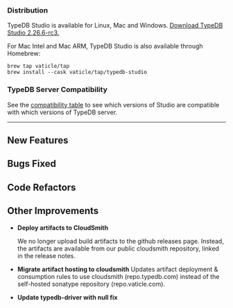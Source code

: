 ### Distribution

TypeDB Studio is available for Linux, Mac and Windows. [Download TypeDB Studio 2.26.6-rc3.](https://cloudsmith.io/~typedb/repos/public-release/packages/?q=name:^typedb-studio+version:2.26.6-rc3)

For Mac Intel and Mac ARM, TypeDB Studio is also available through Homebrew:

```
brew tap vaticle/tap
brew install --cask vaticle/tap/typedb-studio
```

### TypeDB Server Compatibility

See the [compatibility table](https://typedb.com/docs/typedb/connecting/studio#_version_compatibility) to see
which versions of Studio are compatible with which versions of TypeDB server.

---


## New Features


## Bugs Fixed


## Code Refactors


## Other Improvements
- **Deploy artifacts to CloudSmith**
  
  We no longer upload build artifacts to the github releases page. Instead, the artifacts are available from our public cloudsmith repository, linked in the release notes.
  
- **Migrate artifact hosting to cloudsmith**
  Updates artifact deployment & consumption rules to use cloudsmith (repo.typedb.com) instead of the self-hosted sonatype repository (repo.vaticle.com).
  
- **Update typedb-driver with null fix**

